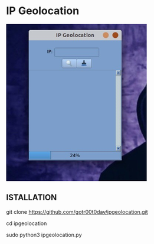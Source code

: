 # IP Geolocation

![alt text](https://github.com/gotr00t0day/ipgeolocation/blob/master/IMG_1192.jpg)

## ISTALLATION

git clone https://github.com/gotr00t0day/ipgeolocation.git

cd ipgeolocation

sudo python3 ipgeolocation.py
